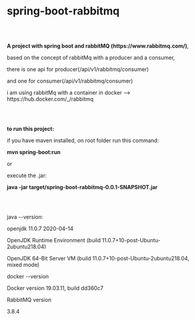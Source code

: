 # spring-boot-rabbitmq

<br><br>
<p><b>A project with spring boot and rabbitMQ (https://www.rabbitmq.com/)</b>, 
<p>based on the concept of rabbitMq with  a producer and a consumer,
<p>there is one api for producer(/api/v1/rabbitmq/consumer) 
<p>and one for consumer(/api/v1/rabbitmq/consumer)
<p>i am using rabbitMq with a container in docker --> https://hub.docker.com/_/rabbitmq

<br><br>
<p><b>to run this project:</b>
<p>if you have maven installed, on root folder run this command:
<p><b>mvn spring-boot:run</b>
<p>or
<p>execute the .jar:
<p><b>java -jar target/spring-boot-rabbitmq-0.0.1-SNAPSHOT.jar</b> 
  
<br><br>
<p>java --version:
<p>openjdk 11.0.7 2020-04-14
<p>OpenJDK Runtime Environment (build 11.0.7+10-post-Ubuntu-2ubuntu218.04)
<p>OpenJDK 64-Bit Server VM (build 11.0.7+10-post-Ubuntu-2ubuntu218.04, mixed mode)
<p>docker --version
<p>Docker version 19.03.11, build dd360c7
<p>RabbitMQ version
<p>3.8.4

  
